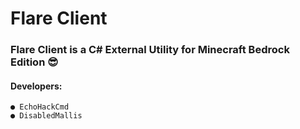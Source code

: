 # Flare Client
### **Flare Client is a C# External Utility for Minecraft Bedrock Edition :sunglasses:** 

#### Developers:

```
● EchoHackCmd
● DisabledMallis
```
 
